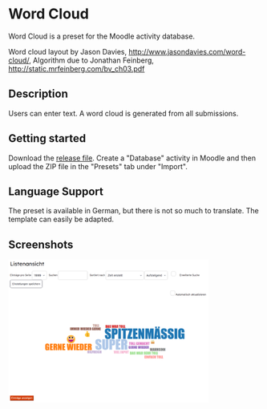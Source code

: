 # Word Cloud

Word Cloud is a preset for the Moodle activity database.

Word cloud layout by Jason Davies, http://www.jasondavies.com/word-cloud/,
Algorithm due to Jonathan Feinberg, http://static.mrfeinberg.com/bv_ch03.pdf

## Description

Users can enter text. A word cloud is generated from all submissions.

## Getting started

Download the [release file](https://github.com/fdagner/word-cloud__moodle-database-preset/releases/tag/publish). Create a "Database" activity in Moodle and then upload the ZIP file in the "Presets" tab under "Import".

## Language Support

The preset is available in German, but there is not so much to translate. The template can easily be adapted.

## Screenshots

<img width="400" alt="list view" src="/screenshots/listenansicht.png">
